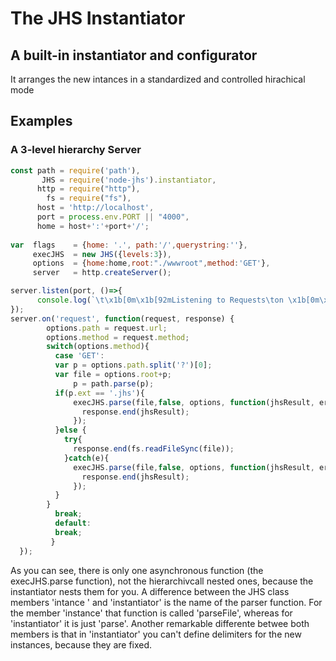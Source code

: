 # The JHS Instantiator

## A built-in instantiator and configurator

It arranges the new intances in a standardized and controlled hirachical mode

## Examples

### A 3-level hierarchy Server

```javascript
const path = require('path'),
       JHS = require('node-jhs').instantiator,
      http = require("http"),
        fs = require("fs"),
      host = 'http://localhost',
      port = process.env.PORT || "4000",
      home = host+':'+port+'/';
  
var  flags    = {home: '.', path:'/',querystring:''},
     execJHS  = new JHS({levels:3}),
     options  = {home:home,root:"./wwwroot",method:'GET'},
     server   = http.createServer();

server.listen(port, ()=>{
      console.log(`\t\x1b[0m\x1b[92mListening to Requests\ton \x1b[0m\x1b[93m${home}\x1b[0m`);
});
server.on('request', function(request, response) {
        options.path = request.url;
        options.method = request.method;
        switch(options.method){
          case 'GET':
          var p = options.path.split('?')[0];
          var file = options.root+p;
              p = path.parse(p);
          if(p.ext == '.jhs'){
              execJHS.parse(file,false, options, function(jhsResult, err){  
                response.end(jhsResult);
              });     
          }else {
            try{
              response.end(fs.readFileSync(file));             
            }catch(e){
              execJHS.parse(file,false, options, function(jhsResult, err){  
                response.end(jhsResult);
              });   
          }
        }
          break;
          default:
          break;
         }
  });
```

As you can see, there is only one asynchronous function (the execJHS.parse function), not the hierarchivcall nested ones, because the instantiator nests them for you. A difference between the JHS class members 'intance ' and 'instantiator' is the name of the parser function. For the member 'instance' that function is called 'parseFile', whereas for 'instantiator' it is just 'parse'. Another remarkable differente betwee both members is that in 'instantiator' you can't define delimiters for the new instances, because they are fixed.
